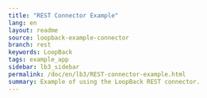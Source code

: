 ```yaml
---
title: "REST Connector Example"
lang: en
layout: readme
source: loopback-example-connector
branch: rest
keywords: LoopBack
tags: example_app
sidebar: lb3_sidebar
permalink: /doc/en/lb3/REST-connector-example.html
summary: Example of using the LoopBack REST connector.
---
```

